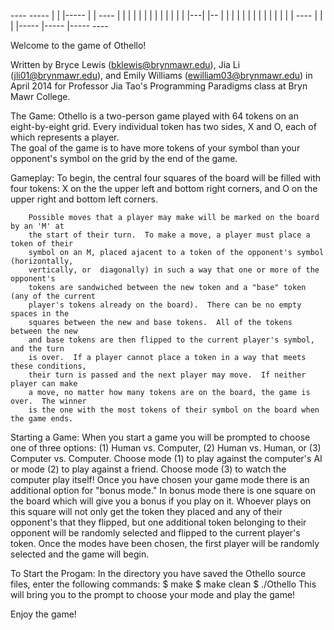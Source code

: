   ----  ----- |   | |----- |      |       ----
 |    |   |   |   | |      |      |      |    |
 |    |   |   |---| |--    |      |      |    |
 |    |   |   |   | |      |      |      |    |
  ----    |   |   | |----- |----- |-----  ----

Welcome to the game of Othello!

Written by
        Bryce Lewis (bklewis@brynmawr.edu),
        Jia Li (jli01@brynmawr.edu), and
        Emily Williams (ewilliam03@brynmawr.edu)
in April 2014 for Professor Jia Tao's Programming Paradigms class at Bryn Mawr College.

The Game:
        Othello is a two-person game played with 64 tokens on an eight-by-eight grid.
        Every individual token has two sides, X and O, each of which represents a player.  
	The goal of the game is to have more tokens of your symbol than your opponent's 
	symbol on the grid by the end of the game.

Gameplay:
        To begin, the central four squares of the board will be filled with four tokens:
        X on the the upper left and bottom right corners, and O on the upper right and
        bottom left corners.

        Possible moves that a player may make will be marked on the board by an 'M' at
        the start of their turn.  To make a move, a player must place a token of their
        symbol on an M, placed ajacent to a token of the opponent's symbol (horizontally,
        vertically, or  diagonally) in such a way that one or more of the opponent's
        tokens are sandwiched between the new token and a "base" token (any of the current
        player's tokens already on the board).  There can be no empty spaces in the
        squares between the new and base tokens.  All of the tokens between the new
        and base tokens are then flipped to the current player's symbol, and the turn
        is over.  If a player cannot place a token in a way that meets these conditions,
        their turn is passed and the next player may move.  If neither player can make
        a move, no matter how many tokens are on the board, the game is over.  The winner
        is the one with the most tokens of their symbol on the board when the game ends.

Starting a Game:
        When you start a game you will be prompted to choose one of three options:
                (1) Human vs. Computer,
                (2) Human vs. Human, or
                (3) Computer vs. Computer.
        Choose mode (1) to play against the computer's AI or mode (2) to play against a
        friend.  Choose mode (3) to watch the computer play itself! Once you have chosen
        your game mode there is an additional option for "bonus mode."  In bonus mode
        there is one square on the board which will give you a bonus if you play on it.
        Whoever plays on this square will not only get the token they placed and any
        of their opponent's that they flipped, but one additional token belonging to
        their opponent will be randomly selected and flipped to the current player's
        token.  Once the modes have been chosen, the first player will be randomly
        selected and the game will begin.

To Start the Progam:
        In the directory you have saved the Othello source files, enter the following commands:
                $ make 
				$ make clean
                $ ./Othello
        This will bring you to the prompt to choose your mode and play the game!

Enjoy the game!


